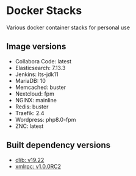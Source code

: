 # Docker Stacks
Various docker container stacks for personal use

## Image versions
* Collabora Code: latest
* Elasticsearch: 7.13.3
* Jenkins: lts-jdk11
* MariaDB: 10
* Memcached: buster
* Nextcloud: fpm
* NGINX: mainline
* Redis: buster
* Traefik: 2.4
* Wordpress: php8.0-fpm
* ZNC: latest

## Built dependency versions
* [dlib: v19.22](https://github.com/davisking/dlib)
* [xmlrpc: v1.0.0RC2](https://pecl.php.net/package/xmlrpc)
